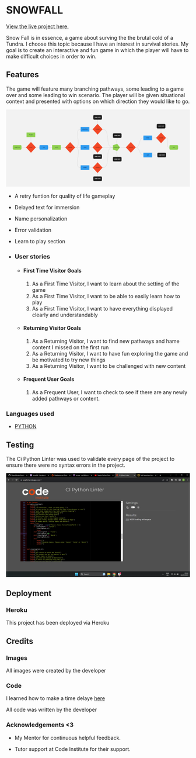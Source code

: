 # SNOWFALL
[View the live project here.](https://snowfall-c93ef0e44aa3.herokuapp.com/)

Snow Fall is in essence, a game about surving the the brutal cold of a Tundra.
I choose this topic because I have an interest in survival stories.
My goal is to create an interactive and fun game in which
the player will have to make difficult choices in order to win.

## Features
The game will feature many branching pathways, some leading to a game over
and some leading to win scenario. The player will be given situational context 
and presented with options on which direction they would like to go.

![Flowchart](assets/images/FlowChart.png)

- A retry funtion for quality of life gameplay
- Delayed text for immersion
- Name personalization
- Error validation
- Learn to play section

-   ### User stories

    -   #### First Time Visitor Goals

        1. As a First Time Visitor, I want to learn about the setting of the game
        2. As a First Time Visitor, I want to be able to easily learn how to play
        3. As a First Time Visitor, I want to have everything displayed clearly and understandably

    -   #### Returning Visitor Goals

        1. As a Returning Visitor, I want to find new pathways and hame content I missed on the first run
        2. As a Returning Visitor, I want to have fun exploring the game and be motivated to try new things
        3. As a Returning Visitor, I want to be challenged with new content 

    -   #### Frequent User Goals
        1. As a Frequent User, I want to check to see if there are any newly added pathways or content.


### Languages used
-   [PYTHON](https://en.wikipedia.org/wiki/Python_(programming_language))


## Testing
The Ci Python Linter was used to validate every page of the project to ensure there were no syntax errors in the project.

![Validation](assets/images/Validation.png)

## Deployment

### Heroku

This project has been deployed via Heroku

## Credits 

### Images

All images were created by the developer

### Code

I learned how to make a time delaye [here](https://realpython.com/python-sleep/)

All code was written by the developer

### Acknowledgements <3

-   My Mentor for continuous helpful feedback.

-   Tutor support at Code Institute for their support.